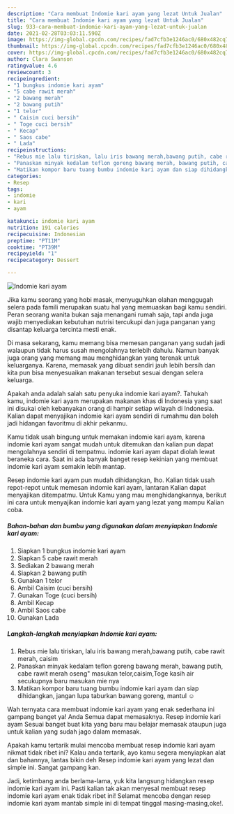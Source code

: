 ```yaml
---
description: "Cara membuat Indomie kari ayam yang lezat Untuk Jualan"
title: "Cara membuat Indomie kari ayam yang lezat Untuk Jualan"
slug: 933-cara-membuat-indomie-kari-ayam-yang-lezat-untuk-jualan
date: 2021-02-28T03:03:11.590Z
image: https://img-global.cpcdn.com/recipes/fad7cfb3e1246ac0/680x482cq70/indomie-kari-ayam-foto-resep-utama.jpg
thumbnail: https://img-global.cpcdn.com/recipes/fad7cfb3e1246ac0/680x482cq70/indomie-kari-ayam-foto-resep-utama.jpg
cover: https://img-global.cpcdn.com/recipes/fad7cfb3e1246ac0/680x482cq70/indomie-kari-ayam-foto-resep-utama.jpg
author: Clara Swanson
ratingvalue: 4.6
reviewcount: 3
recipeingredient:
- "1 bungkus indomie kari ayam"
- "5 cabe rawit merah"
- "2 bawang merah"
- "2 bawang putih"
- "1 telor"
- " Caisim cuci bersih"
- " Toge cuci bersih"
- " Kecap"
- " Saos cabe"
- " Lada"
recipeinstructions:
- "Rebus mie lalu tiriskan, lalu iris bawang merah,bawang putih, cabe rawit merah, caisim"
- "Panaskan minyak kedalam teflon goreng bawang merah, bawang putih, cabe rawit merah oseng&#34; masukan telor,caisim,Toge kasih air secukupnya baru masukan mie nya"
- "Matikan kompor baru tuang bumbu indomie kari ayam dan siap dihidangkan, jangan lupa taburkan bawang goreng, mantul ☺"
categories:
- Resep
tags:
- indomie
- kari
- ayam

katakunci: indomie kari ayam 
nutrition: 191 calories
recipecuisine: Indonesian
preptime: "PT11M"
cooktime: "PT39M"
recipeyield: "1"
recipecategory: Dessert

---
```



![Indomie kari ayam](https://img-global.cpcdn.com/recipes/fad7cfb3e1246ac0/680x482cq70/indomie-kari-ayam-foto-resep-utama.jpg)

Jika kamu seorang yang hobi masak, menyuguhkan olahan menggugah selera pada famili merupakan suatu hal yang memuaskan bagi kamu sendiri. Peran seorang  wanita bukan saja menangani rumah saja, tapi anda juga wajib menyediakan kebutuhan nutrisi tercukupi dan juga panganan yang disantap keluarga tercinta mesti enak.

Di masa  sekarang, kamu memang bisa memesan panganan yang sudah jadi walaupun tidak harus susah mengolahnya terlebih dahulu. Namun banyak juga orang yang memang mau menghidangkan yang terenak untuk keluarganya. Karena, memasak yang dibuat sendiri jauh lebih bersih dan kita pun bisa menyesuaikan makanan tersebut sesuai dengan selera keluarga. 



Apakah anda adalah salah satu penyuka indomie kari ayam?. Tahukah kamu, indomie kari ayam merupakan makanan khas di Indonesia yang saat ini disukai oleh kebanyakan orang di hampir setiap wilayah di Indonesia. Kalian dapat menyajikan indomie kari ayam sendiri di rumahmu dan boleh jadi hidangan favoritmu di akhir pekanmu.

Kamu tidak usah bingung untuk memakan indomie kari ayam, karena indomie kari ayam sangat mudah untuk ditemukan dan kalian pun dapat mengolahnya sendiri di tempatmu. indomie kari ayam dapat diolah lewat beraneka cara. Saat ini ada banyak banget resep kekinian yang membuat indomie kari ayam semakin lebih mantap.

Resep indomie kari ayam pun mudah dihidangkan, lho. Kalian tidak usah repot-repot untuk memesan indomie kari ayam, lantaran Kalian dapat menyajikan ditempatmu. Untuk Kamu yang mau menghidangkannya, berikut ini cara untuk menyajikan indomie kari ayam yang lezat yang mampu Kalian coba.

<!--inarticleads1-->

##### Bahan-bahan dan bumbu yang digunakan dalam menyiapkan Indomie kari ayam:

1. Siapkan 1 bungkus indomie kari ayam
1. Siapkan 5 cabe rawit merah
1. Sediakan 2 bawang merah
1. Siapkan 2 bawang putih
1. Gunakan 1 telor
1. Ambil  Caisim (cuci bersih)
1. Gunakan  Toge (cuci bersih)
1. Ambil  Kecap
1. Ambil  Saos cabe
1. Gunakan  Lada




<!--inarticleads2-->

##### Langkah-langkah menyiapkan Indomie kari ayam:

1. Rebus mie lalu tiriskan, lalu iris bawang merah,bawang putih, cabe rawit merah, caisim
1. Panaskan minyak kedalam teflon goreng bawang merah, bawang putih, cabe rawit merah oseng&#34; masukan telor,caisim,Toge kasih air secukupnya baru masukan mie nya
1. Matikan kompor baru tuang bumbu indomie kari ayam dan siap dihidangkan, jangan lupa taburkan bawang goreng, mantul ☺




Wah ternyata cara membuat indomie kari ayam yang enak sederhana ini gampang banget ya! Anda Semua dapat memasaknya. Resep indomie kari ayam Sesuai banget buat kita yang baru mau belajar memasak ataupun juga untuk kalian yang sudah jago dalam memasak.

Apakah kamu tertarik mulai mencoba membuat resep indomie kari ayam nikmat tidak ribet ini? Kalau anda tertarik, ayo kamu segera menyiapkan alat dan bahannya, lantas bikin deh Resep indomie kari ayam yang lezat dan simple ini. Sangat gampang kan. 

Jadi, ketimbang anda berlama-lama, yuk kita langsung hidangkan resep indomie kari ayam ini. Pasti kalian tak akan menyesal membuat resep indomie kari ayam enak tidak ribet ini! Selamat mencoba dengan resep indomie kari ayam mantab simple ini di tempat tinggal masing-masing,oke!.

